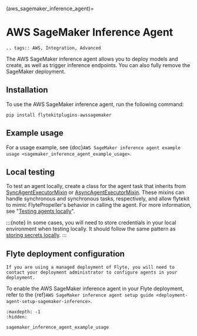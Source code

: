 (aws_sagemaker_inference_agent)=

# AWS SageMaker Inference Agent

```{eval-rst}
.. tags:: AWS, Integration, Advanced
```

The AWS SageMaker inference agent allows you to deploy models and create, as well as trigger inference endpoints.
You can also fully remove the SageMaker deployment.

## Installation

To use the AWS SageMaker inference agent, run the following command:

```
pip install flytekitplugins-awssagemaker
```

## Example usage

For a usage example, see {doc}`AWS SageMaker inference agent example usage <sagemaker_inference_agent_example_usage>`.

## Local testing

To test an agent locally, create a class for the agent task that inherits from
[SyncAgentExecutorMixin](https://github.com/flyteorg/flytekit/blob/master/flytekit/extend/backend/base_agent.py#L222-L256)
or [AsyncAgentExecutorMixin](https://github.com/flyteorg/flytekit/blob/master/flytekit/extend/backend/base_agent.py#L259-L354).
These mixins can handle synchronous and synchronous tasks, respectively,
and allow flytekit to mimic FlytePropeller's behavior in calling the agent.
For more information, see "[Testing agents locally](https://docs.flyte.org/en/latest/flyte_agents/testing_agents_locally.html)".

:::{note}
In some cases, you will need to store credentials in your local environment when testing locally.
It should follow the same pattern as
[storing secrets locally](https://docs.flyte.org/en/latest/user_guide/productionizing/secrets.html#secret-discovery).
:::

## Flyte deployment configuration

```{note}
If you are using a managed deployment of Flyte, you will need to contact your deployment administrator to configure agents in your deployment.
```

To enable the AWS SageMaker inference agent in your Flyte deployment, refer to the
{ref}`AWS SageMaker inference agent setup guide <deployment-agent-setup-sagemaker-inference>`.

```{toctree}
:maxdepth: -1
:hidden:

sagemaker_inference_agent_example_usage
```
